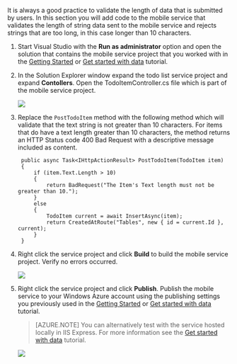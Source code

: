 
It is always a good practice to validate the length of data that is submitted by users. In this section you will add code to the mobile service that validates the length of string data sent to the mobile service and rejects strings that are too long, in this case longer than 10 characters.

1. Start Visual Studio with the **Run as administrator** option and open the solution that contains the mobile service project that you worked with in the [Getting Started] or [Get started with data](/documentation/articles/mobile-services-dotnet-backend-windows-store-dotnet-get-started-data)  tutorial.

2. In the Solution Explorer window expand the todo list service project and expand **Contollers**. Open the TodoItemController.cs file which is part of the mobile service project.  

   	![](./media/mobile-services-dotnet-backend-add-validation/mobile-services-open-todoitemcontroller.png)

3. Replace the `PostTodoItem` method with the following method which will validate that the text string is not greater than 10 characters. For items that do have a text length greater than 10 characters, the method returns an HTTP Status code 400 Bad Request with a descriptive message included as content.


        public async Task<IHttpActionResult> PostTodoItem(TodoItem item)
        {
            if (item.Text.Length > 10)
            {
                return BadRequest("The Item's Text length must not be greater than 10.");
            }
            else
            {
                TodoItem current = await InsertAsync(item);
                return CreatedAtRoute("Tables", new { id = current.Id }, current);
            } 
        }



4. Right click the service project and click **Build** to build the mobile service project. Verify no errors occurred.

   	![](./media/mobile-services-dotnet-backend-add-validation/mobile-services-build-dotnet-service.png)

5. Right click the service project and click **Publish**. Publish the mobile service to your Windows Azure account using the publishing settings you previously used in the [Getting Started] or [Get started with data](/documentation/articles/mobile-services-dotnet-backend-windows-store-dotnet-get-started-data)  tutorial.
 
     >[AZURE.NOTE] You can alternatively test with the service hosted locally in IIS Express. For more information see the [Get started with data](/documentation/articles/mobile-services-dotnet-backend-windows-store-dotnet-get-started-data) tutorial.

    ![](./media/mobile-services-dotnet-backend-add-validation/mobile-services-publish-dotnet-service.png)





<!-- URLs. -->
[Getting Started]: /documentation/articles/mobile-services-dotnet-backend-windows-store-dotnet-get-started